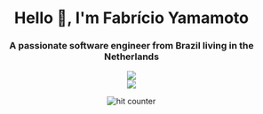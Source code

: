 <h1 align="center">Hello 👋, I'm Fabrício Yamamoto</h1>
<h3 align="center">A passionate software engineer from Brazil living in the Netherlands</h3>

<!--
**fabriciorby/fabriciorby** is a ✨ _special_ ✨ repository because its `README.md` (this file) appears on your GitHub profile.

Here are some ideas to get you started:

- 🔭 I’m currently working on ...
- 🌱 I’m currently learning ...
- 👯 I’m looking to collaborate on ...
- 🤔 I’m looking for help with ...
- 💬 Ask me about ...
- 📫 How to reach me: ...
- 😄 Pronouns: ...
- ⚡ Fun fact: ...

Twitter:
<div align="center">
  <img src="https://github-readme-twitter.gazf.vercel.app/api?id=fabriciorby&layout=wide"/>
</div>

Most used languages:
<div align="center">
  <img src="https://github-readme-stats.vercel.app/api/top-langs/?username=fabriciorby&theme=tokyonight&layout=compact"/>
</div>
-->


<div align="center">
  <img src="https://fabriciorby.me/img/nave.3862804f.gif"/>
</div>


<div align="center">
  <img src="https://github-readme-stats.vercel.app/api?username=fabriciorby&count_private=true&show_icons=true&theme=tokyonight"/>
</div>


<div align="center">
<p></p>
<img src="https://profile-counter.glitch.me/fabriciorby/count.svg" alt="hit counter" align="center">
</div>
